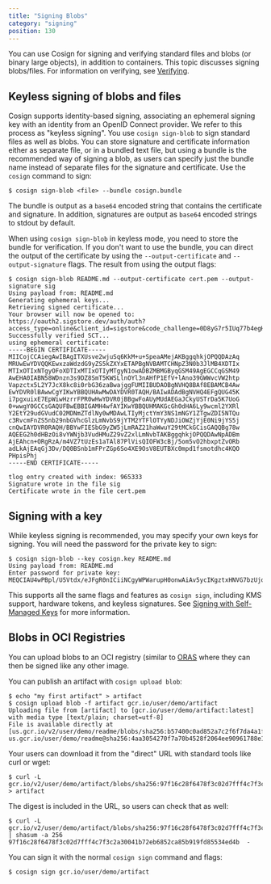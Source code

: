 ```yaml
---
title: "Signing Blobs"
category: "signing"
position: 130
---
```


You can use Cosign for signing and verifying standard files and blobs (or binary large objects), in addition to containers. This topic discusses signing blobs/files. For information on verifying, see [Verifying](/cosign/verify).

## Keyless signing of blobs and files

Cosign supports identity-based signing, associating an ephemeral signing key with an identity from an OpenID Connect provider. We refer to this process as "keyless signing". You use `cosign sign-blob` to sign standard files as well as blobs. You can store signature and certificate information either as separate file, or in a bundled text file, but using a bundle is the recommended way of signing a blob, as users can specify just the bundle name instead of separate files for the signature and certificate.  Use the `cosign` command to sign:

```shell
$ cosign sign-blob <file> --bundle cosign.bundle
```
The bundle is output as a `base64` encoded string that contains the certificate and signature. In addition, signatures are output as `base64` encoded strings to stdout by default. 

When using `cosign sign-blob` in keyless mode, you need to store the bundle for verification. If you don't want to use the bundle, you can direct the output of the certificate by using the `--output-certificate` and `--output-signature` flags. The result from using the output flags:

```shell
$ cosign sign-blob README.md --output-certificate cert.pem --output-signature sig
Using payload from: README.md
Generating ephemeral keys...
Retrieving signed certificate...
Your browser will now be opened to:
https://oauth2.sigstore.dev/auth/auth?access_type=online&client_id=sigstore&code_challenge=0D8yG7r5IUq77b4egHdmwl0Qibx4AFeLTZDfJVwHLHU&code_challenge_method=S256&nonce=22WQwzdXicldeusZNTXuwY0WBcG&redirect_uri=http%3A%2F%2Flocalhost%3A56461%2Fauth%2Fcallback&response_type=code&scope=openid+email&state=22WQwzRfkMPUI6NIRHhpdcWFHjt
Successfully verified SCT...
using ephemeral certificate:
-----BEGIN CERTIFICATE-----
MIICojCCAiegAwIBAgITXUsve2wjuSq6KkM+u+SpeaAMejAKBggqhkjOPQQDAzAq
MRUwEwYDVQQKEwxzaWdzdG9yZS5kZXYxETAPBgNVBAMTCHNpZ3N0b3JlMB4XDTIx
MTIxOTIxNTgyOFoXDTIxMTIxOTIyMTgyN1owADBZMBMGByqGSM49AgEGCCqGSM49
AwEHA0IABN58WDnzn3s9DZ8SmT5KWSLlnOYl3nAHfP1EfV+lAno39GWWvcVW2htp
Vapzctx5L2Y7JcX8kc8i0rbG36zaBwajggFUMIIBUDAOBgNVHQ8BAf8EBAMCB4Aw
EwYDVR0lBAwwCgYIKwYBBQUHAwMwDAYDVR0TAQH/BAIwADAdBgNVHQ4EFgQUG45K
i7pgxuixE7EpWiwHzrrFPR0wHwYDVR0jBBgwFoAUyMUdAEGaJCkyUSTrDa5K7UoG
0+wwgY0GCCsGAQUFBwEBBIGAMH4wfAYIKwYBBQUHMAKGcGh0dHA6Ly9wcml2YXRl
Y2EtY29udGVudC02MDNmZTdlNy0wMDAwLTIyMjctYmY3NS1mNGY1ZTgwZDI5NTQu
c3RvcmFnZS5nb29nbGVhcGlzLmNvbS9jYTM2YTFlOTYyNDJiOWZjYjE0Ni9jYS5j
cnQwIAYDVR0RAQH/BBYwFIESbG9yZW5jLmRAZ21haWwuY29tMCkGCisGAQQBg78w
AQEEG2h0dHBzOi8vYWNjb3VudHMuZ29vZ2xlLmNvbTAKBggqhkjOPQQDAwNpADBm
AjEAhcn+ORgRzA/m4VZ7tUzEs1aTAl87PlVisQIOFW3cBj/5om5vO2hbxptZvORb
adLkAjEAqGj3Dv/DQ0BSnb1mFPrZGp6So4XE9OsV8EUTBXc0mpd1fsmotdhc4KQO
PHpisPhj
-----END CERTIFICATE-----

tlog entry created with index: 965333
Signature wrote in the file sig
Certificate wrote in the file cert.pem
```


## Signing with a key

While keyless signing is recommended, you may specify your own keys for signing.  You will need the password for the private key to sign:

```shell
$ cosign sign-blob --key cosign.key README.md
Using payload from: README.md
Enter password for private key:
MEQCIAU4wPBpl/U5Vtdx/eJFgR0nICiiNCgyWPWarupH0onwAiAv5ycIKgztxHNVG7bzUjqHuvK2gsc4MWxwDgtDh0JINw==
```

This supports all the same flags and features as `cosign sign`, including KMS support, hardware tokens, and keyless signatures. See [Signing with Self-Managed Keys](/cosign/signing_with_self-managed_keys/) for more information.

## Blobs in OCI Registries

You can upload blobs to an OCI registry (similar to [ORAS](https://github.com/oras-project/oras) where they can then be signed like any other image.

You can publish an artifact with `cosign upload blob`:

```shell
$ echo "my first artifact" > artifact
$ cosign upload blob -f artifact gcr.io/user/demo/artifact
Uploading file from [artifact] to [gcr.io/user/demo/artifact:latest] with media type [text/plain; charset=utf-8]
File is available directly at [us.gcr.io/v2/user/demo/readme/blobs/sha256:b57400c0ad852a7c2f6f7da4a1f94547692c61f3e921a49ba3a41805ae8e1e99]
us.gcr.io/user/demo/readme@sha256:4aa3054270f7a70b4528f2064ee90961788e1e1518703592ae4463de3b889dec
```

Your users can download it from the "direct" URL with standard tools like curl or wget:

```shell
$ curl -L gcr.io/v2/user/demo/artifact/blobs/sha256:97f16c28f6478f3c02d7fff4c7f3c2a30041b72eb6852ca85b919fd85534ed4b > artifact
```

The digest is included in the URL, so users can check that as well:

```shell
$ curl -L gcr.io/v2/user/demo/artifact/blobs/sha256:97f16c28f6478f3c02d7fff4c7f3c2a30041b72eb6852ca85b919fd85534ed4b | shasum -a 256
97f16c28f6478f3c02d7fff4c7f3c2a30041b72eb6852ca85b919fd85534ed4b  -
```

You can sign it with the normal `cosign sign` command and flags:

```shell
$ cosign sign gcr.io/user/demo/artifact
```


